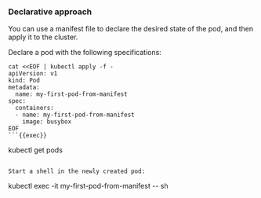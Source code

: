 ### Declarative approach
You can use a manifest file to declare the desired state of the pod, and then apply it to the cluster.

Declare a pod with the following specifications:
```
cat <<EOF | kubectl apply -f -
apiVersion: v1
kind: Pod
metadata:
  name: my-first-pod-from-manifest
spec:
  containers:
  - name: my-first-pod-from-manifest
    image: busybox
EOF
```{{exec}}

```
kubectl get pods
```{{exec}}

Start a shell in the newly created pod:
```
kubectl exec -it my-first-pod-from-manifest -- sh
```{{exec}}
